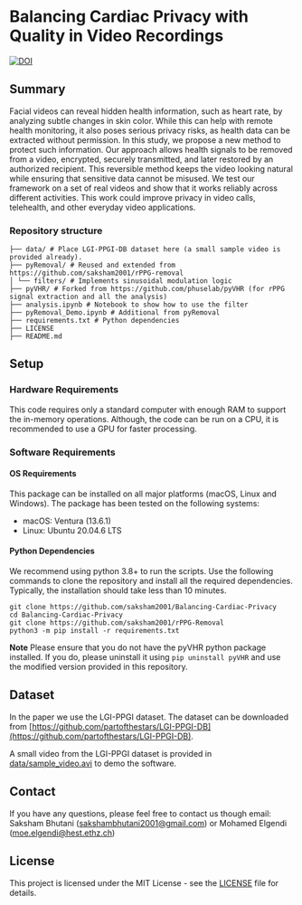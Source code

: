 # Balancing Cardiac Privacy with Quality in Video Recordings
[![DOI](https://zenodo.org/badge/DOI/10.5281/zenodo.15734097.svg)](https://doi.org/10.5281/zenodo.15734097)

## Summary
Facial videos can reveal hidden health information, such as heart rate, by analyzing subtle changes in skin color. While this can help with remote health monitoring, it also poses serious privacy risks, as health data can be extracted without permission. In this study, we propose a new method to protect such information. Our approach allows health signals to be removed from a video, encrypted, securely transmitted, and later restored by an authorized recipient. This reversible method keeps the video looking natural while ensuring that sensitive data cannot be misused. We test our framework on a set of real videos and show that it works reliably across different activities. This work could improve privacy in video calls, telehealth, and other everyday video applications.

### Repository structure
```
├── data/ # Place LGI-PPGI-DB dataset here (a small sample video is provided already).
├── pyRemoval/ # Reused and extended from https://github.com/saksham2001/rPPG-removal
│ └── filters/ # Implements sinusoidal modulation logic
├── pyVHR/ # Forked from https://github.com/phuselab/pyVHR (for rPPG signal extraction and all the analysis)
├── analysis.ipynb # Notebook to show how to use the filter
├── pyRemoval_Demo.ipynb # Additional from pyRemoval
├── requirements.txt # Python dependencies
├── LICENSE
├── README.md

```

## Setup
### Hardware Requirements
This code requires only a standard computer with enough RAM to support the in-memory operations. Although, the code can be run on a CPU, it is recommended to use a GPU for faster processing.

### Software Requirements
#### OS Requirements

This package can be installed on all major platforms (macOS, Linux and Windows). The package has been tested on the following systems:

* macOS: Ventura (13.6.1)
* Linux: Ubuntu 20.04.6 LTS

#### Python Dependencies
We recommend using python 3.8+ to run the scripts. Use the following commands to clone the repository and install all the required dependencies. Typically, the installation should take less than 10 minutes.
```Shell
git clone https://github.com/saksham2001/Balancing-Cardiac-Privacy
cd Balancing-Cardiac-Privacy
git clone https://github.com/saksham2001/rPPG-Removal
python3 -m pip install -r requirements.txt
```
**Note** Please ensure that you do not have the pyVHR python package installed. If you do, please uninstall it using `pip uninstall pyVHR` and use the modified version provided in this repository.

## Dataset
In the paper we use the LGI-PPGI dataset. The dataset can be downloaded from [https://github.com/partofthestars/LGI-PPGI-DB](https://github.com/partofthestars/LGI-PPGI-DB). 

A small video from the LGI-PPGI dataset is provided in [data/sample_video.avi](https://github.com/saksham2001/Balancing-Cardiac-Privacy/data/sample_video.avi) to demo the software.


<!-- ## Citation
If you use any of the data or resources provided on this page in any of your publications we ask you to cite the following work.
```add citation here``` -->

## Contact
If you have any questions, please feel free to contact us though email: Saksham Bhutani (sakshambhutani2001@gmail.com) or Mohamed Elgendi (moe.elgendi@hest.ethz.ch)

## License
This project is licensed under the MIT License - see the [LICENSE](https://github.com/saksham2001/Balancing-Cardiac-Privacy/blob/main/LICENSE) file for details.


